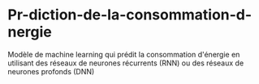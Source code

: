 # Pr-diction-de-la-consommation-d-nergie
Modèle de machine learning qui prédit la consommation d'énergie en utilisant des réseaux de neurones récurrents (RNN) ou des réseaux de neurones profonds (DNN)
